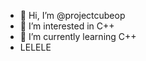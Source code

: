 - 👋 Hi, I’m @projectcubeop
- 👀 I’m interested in C++
- 🌱 I’m currently learning C++
- LELELE

<!---
projectcubeop/projectcubeop is a ✨ special ✨ repository because its `README.md` (this file) appears on your GitHub profile.
You can click the Preview link to take a look at your changes.
--->
